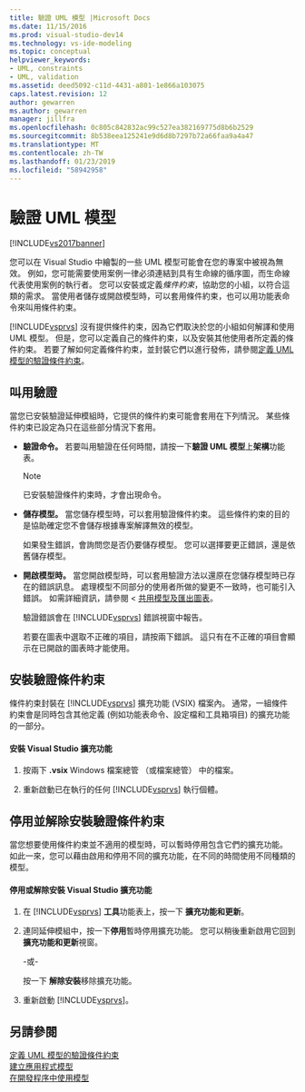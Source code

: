 ```yaml
---
title: 驗證 UML 模型 |Microsoft Docs
ms.date: 11/15/2016
ms.prod: visual-studio-dev14
ms.technology: vs-ide-modeling
ms.topic: conceptual
helpviewer_keywords:
- UML, constraints
- UML, validation
ms.assetid: deed5092-c11d-4431-a801-1e866a103075
caps.latest.revision: 12
author: gewarren
ms.author: gewarren
manager: jillfra
ms.openlocfilehash: 0c805c842832ac99c527ea382169775d8b6b2529
ms.sourcegitcommit: 8b538eea125241e9d6d8b7297b72a66faa9a4a47
ms.translationtype: MT
ms.contentlocale: zh-TW
ms.lasthandoff: 01/23/2019
ms.locfileid: "58942958"
---
```

# <a name="validate-your-uml-model"></a>驗證 UML 模型
[!INCLUDE[vs2017banner](../includes/vs2017banner.md)]

您可以在 Visual Studio 中繪製的一些 UML 模型可能會在您的專案中被視為無效。 例如，您可能需要使用案例一律必須連結到具有生命線的循序圖，而生命線代表使用案例的執行者。 您可以安裝或定義*條件約束*，協助您的小組，以符合這類的需求。 當使用者儲存或開啟模型時，可以套用條件約束，也可以用功能表命令來叫用條件約束。  
  
 [!INCLUDE[vsprvs](../includes/vsprvs-md.md)] 沒有提供條件約束，因為它們取決於您的小組如何解譯和使用 UML 模型。 但是，您可以定義自己的條件約束，以及安裝其他使用者所定義的條件約束。 若要了解如何定義條件約束，並封裝它們以進行發佈，請參閱[定義 UML 模型的驗證條件約束](../modeling/define-validation-constraints-for-uml-models.md)。  
  
## <a name="invoking-validation"></a>叫用驗證  
 當您已安裝驗證延伸模組時，它提供的條件約束可能會套用在下列情況。 某些條件約束已設定為只在這些部分情況下套用。  
  
- **驗證命令。** 若要叫用驗證在任何時間，請按一下**驗證 UML 模型**上**架構**功能表。  
  
  > [!NOTE]
  >  已安裝驗證條件約束時，才會出現命令。  
  
- **儲存模型。** 當您儲存模型時，可以套用驗證條件約束。 這些條件約束的目的是協助確定您不會儲存根據專案解譯無效的模型。  
  
   如果發生錯誤，會詢問您是否仍要儲存模型。 您可以選擇要更正錯誤，還是依舊儲存模型。  
  
- **開啟模型時。** 當您開啟模型時，可以套用驗證方法以還原在您儲存模型時已存在的錯誤訊息。 處理模型不同部分的使用者所做的變更不一致時，也可能引入錯誤。 如需詳細資訊，請參閱 <<c0> [ 共用模型及匯出圖表](../modeling/share-models-and-exporting-diagrams.md)。  
  
  驗證錯誤會在 [!INCLUDE[vsprvs](../includes/vsprvs-md.md)] 錯誤視窗中報告。  
  
  若要在圖表中選取不正確的項目，請按兩下錯誤。 這只有在不正確的項目會顯示在已開啟的圖表時才能使用。  
  
## <a name="installing-validation-constraints"></a>安裝驗證條件約束  
 條件約束封裝在 [!INCLUDE[vsprvs](../includes/vsprvs-md.md)] 擴充功能 (VSIX) 檔案內。 通常，一組條件約束會是同時包含其他定義 (例如功能表命令、設定檔和工具箱項目) 的擴充功能的一部分。  
  
#### <a name="to-install-a-visual-studio-extension"></a>安裝 Visual Studio 擴充功能  
  
1.  按兩下 **.vsix** Windows 檔案總管 （或檔案總管） 中的檔案。  
  
2.  重新啟動已在執行的任何 [!INCLUDE[vsprvs](../includes/vsprvs-md.md)] 執行個體。  
  
## <a name="disabling-and-uninstalling-validation-constraints"></a>停用並解除安裝驗證條件約束  
 當您想要使用條件約束並不適用的模型時，可以暫時停用包含它們的擴充功能。 如此一來，您可以藉由啟用和停用不同的擴充功能，在不同的時間使用不同種類的模型。  
  
#### <a name="to-disable-or-uninstall-a-visual-studio-extension"></a>停用或解除安裝 Visual Studio 擴充功能  
  
1.  在  [!INCLUDE[vsprvs](../includes/vsprvs-md.md)] **工具**功能表上，按一下 **擴充功能和更新**。  
  
2.  連同延伸模組中，按一下**停用**暫時停用擴充功能。 您可以稍後重新啟用它回到**擴充功能和更新**視窗。  
  
     \-或-  
  
     按一下 **解除安裝**移除擴充功能。  
  
3.  重新啟動 [!INCLUDE[vsprvs](../includes/vsprvs-md.md)]。  
  
## <a name="see-also"></a>另請參閱  
 [定義 UML 模型的驗證條件約束](../modeling/define-validation-constraints-for-uml-models.md)   
 [建立應用程式模型](../modeling/create-models-for-your-app.md)   
 [在開發程序中使用模型](../modeling/use-models-in-your-development-process.md)
